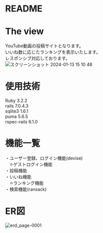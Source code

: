 # README

# The view
YouTube動画の投稿サイトとなります。  
いいね数に応じたランキングを表示いたします。  
レスポンシブ対応しております。  
![スクリーンショット 2024-01-13 15 10 48](https://github.com/Y-H39/rank_app/assets/147930743/10764e16-61a1-437f-ac15-087f4509dfd1)

# 使用技術
Ruby 3.2.2  
rails 7.0.4.3  
sqlite3 1.6.1  
puma 5.6.5  
rspec-rails 6.1.0  

# 機能一覧
・ユーザー登録、ログイン機能(devise)  
　⚪︎ゲストログイン機能  
・投稿機能  
・いいね機能  
　⚪︎ランキング機能  
・検索機能(ransack)  

# ER図
![erd_page-0001](https://github.com/Y-H39/rank_app/assets/147930743/b8e58de5-f556-4b89-bcd0-41983be3c4f9)
